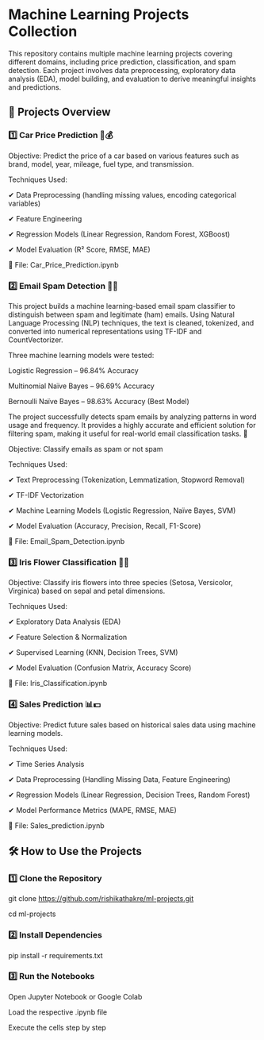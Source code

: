 # Machine Learning Projects Collection

This repository contains multiple machine learning projects covering different domains, including price prediction, classification, and spam detection. Each project involves data preprocessing, exploratory data analysis (EDA), model building, and evaluation to derive meaningful insights and predictions.

## 📌 Projects Overview

### 1️⃣ Car Price Prediction 🚗💰

Objective: Predict the price of a car based on various features such as brand, model, year, mileage, fuel type, and transmission.

Techniques Used:

✔ Data Preprocessing (handling missing values, encoding categorical variables)

✔ Feature Engineering

✔ Regression Models (Linear Regression, Random Forest, XGBoost)

✔ Model Evaluation (R² Score, RMSE, MAE)

📂 File: Car_Price_Prediction.ipynb

### 2️⃣ Email Spam Detection 📩🚨


This project builds a machine learning-based email spam classifier to distinguish between spam and legitimate (ham) emails. Using Natural Language Processing (NLP) techniques, the text is cleaned, tokenized, and converted into numerical representations using TF-IDF and CountVectorizer.

Three machine learning models were tested:

Logistic Regression – 96.84% Accuracy

Multinomial Naïve Bayes – 96.69% Accuracy

Bernoulli Naïve Bayes – 98.63% Accuracy (Best Model)

The project successfully detects spam emails by analyzing patterns in word usage and frequency. It provides a highly accurate and efficient solution for filtering spam, making it useful for real-world email classification tasks. 🚀

Objective: Classify emails as spam or not spam

Techniques Used:

✔ Text Preprocessing (Tokenization, Lemmatization, Stopword Removal)

✔ TF-IDF Vectorization

✔ Machine Learning Models (Logistic Regression, Naïve Bayes, SVM)

✔ Model Evaluation (Accuracy, Precision, Recall, F1-Score)

📂 File: Email_Spam_Detection.ipynb

### 3️⃣ Iris Flower Classification 🌸🔬

Objective: Classify iris flowers into three species (Setosa, Versicolor, Virginica) based on sepal and petal dimensions.

Techniques Used:

✔ Exploratory Data Analysis (EDA)

✔ Feature Selection & Normalization

✔ Supervised Learning (KNN, Decision Trees, SVM)

✔ Model Evaluation (Confusion Matrix, Accuracy Score)

📂 File: Iris_Classification.ipynb

### 4️⃣ Sales Prediction 📊💵

Objective: Predict future sales based on historical sales data using machine learning models.

Techniques Used:

✔ Time Series Analysis

✔ Data Preprocessing (Handling Missing Data, Feature Engineering)

✔ Regression Models (Linear Regression, Decision Trees, Random Forest)

✔ Model Performance Metrics (MAPE, RMSE, MAE)

📂 File: Sales_prediction.ipynb

## 🛠️ How to Use the Projects

### 1️⃣ Clone the Repository

git clone https://github.com/rishikathakre/ml-projects.git

cd ml-projects

### 2️⃣ Install Dependencies

pip install -r requirements.txt

### 3️⃣ Run the Notebooks

Open Jupyter Notebook or Google Colab

Load the respective .ipynb file

Execute the cells step by step

